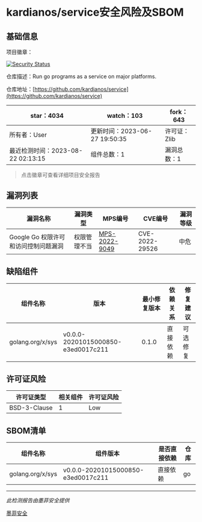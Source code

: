 # kardianos/service安全风险及SBOM

## 基础信息

项目徽章：

[![Security Status](https://www.murphysec.com/platform3/v31/badge/1693687711649918976.svg)](https://www.murphysec.com/console/report/1693687711545061376/1693687711649918976)

仓库描述：Run go programs as a service on major platforms.

仓库地址：[https://github.com/kardianos/service](https://github.com/kardianos/service)

| star：4034 | watch：103 | fork：643 |
| ----------- | -------------- | ------------ |
| 所有者：User | 更新时间：2023-06-27 19:50:35 | 许可证：Zlib |
| 最近检测时间：2023-08-22 02:13:15 | 组件总数：1 | 漏洞总数：1 |

> 点击徽章可查看详细项目安全报告



## 漏洞列表

| 漏洞名称 | 漏洞类型 | MPS编号 | CVE编号 | 漏洞等级 |
| ------- | ------ | ------- | ------ | ----- |
|Google Go 权限许可和访问控制问题漏洞|权限管理不当|[MPS-2022-9049](https://www.oscs1024.com/hd/MPS-2022-9049)|CVE-2022-29526|中危|




## 缺陷组件

| 组件名称 | 版本 | 最小修复版本 | 依赖关系 | 修复建议 |
| -------- | ---- | ------------ | -------- | -------- |
|golang.org/x/sys|v0.0.0-20201015000850-e3ed0017c211|0.1.0|直接依赖|可选修复|C:0|H:0|M:1|L:0|




## 许可证风险

| 许可证类型 | 相关组件 | 许可证风险 |
| ---------- | -------- | ---------- |
|BSD-3-Clause|1|Low|




## SBOM清单

| 组件名称 | 组件版本 | 是否直接依赖 | 仓库 |
| -------- | -------- | ------------ | ---- |
|golang.org/x/sys|v0.0.0-20201015000850-e3ed0017c211|直接依赖|go|


------

*此检测报告由墨菲安全提供*

[墨菲安全](www.murphysec.com)